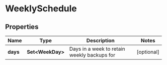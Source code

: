 

# WeeklySchedule


## Properties

Name | Type | Description | Notes
------------ | ------------- | ------------- | -------------
**days** | **Set&lt;WeekDay&gt;** | Days in a week to retain weekly backups for |  [optional]



